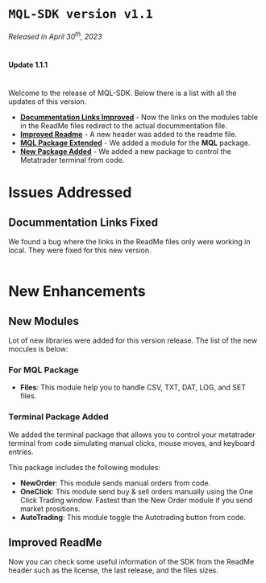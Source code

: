 # `MQL-SDK version v1.1`
*Released in April 30<sup>th</sup>, 2023*
#

**Update 1.1.1** <NA>
#
Welcome to the <date> release of MQL-SDK. Below there is a list with all the updates of this version.

- **[Docummentation Links Improved](#docummentation-links-fixed)** - Now the links on the modules table in the ReadMe files redirect to the actual docummentation file.
- **[Improved Readme](#improved-readme)** - A new header was added to the readme file.
- **[MQL Package Extended](#new-modules)** - We added a module for the **MQL** package.
- **[New Package Added](#terminal-package-added)** - We added a new package to control the Metatrader terminal from code.

# Issues Addressed
## Docummentation Links Fixed
We found a bug where the links in the ReadMe files only were working in local. They were fixed for this new version. <br><br>

# New Enhancements
## New Modules
Lot of new libraries were added for this version release. The list of the new mocules is below:

### **For MQL Package**
* **Files**: This module help you to handle CSV, TXT, DAT, LOG, and SET files.

### **Terminal Package Added**
We added the terminal package that allows you to control your metatrader terminal from code simulating manual clicks, mouse moves, and keyboard entries.

This package includes the following modules:
* **NewOrder**: This module sends manual orders from code.
* **OneClick**: This module send buy & sell orders manually using the One Click Trading window. Fastest than the New Order module if you send market prositions.
* **AutoTrading**: This module toggle the Autotrading button from code.

## Improved ReadMe
Now you can check some useful information of the SDK from the ReadMe header such as the license, the last release, and the files sizes.